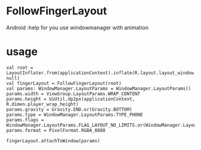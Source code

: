 # FollowFingerLayout
Android :help for you use windowmanager with animation 

# usage

    val root = LayoutInflater.from(applicationContext).inflate(R.layout.layout_window_player, null)
    val fingerLayout = FollowFingerLayout(root)
    val params: WindowManager.LayoutParams = WindowManager.LayoutParams()
    params.width = ViewGroup.LayoutParams.WRAP_CONTENT
    params.height = UiUtil.dp2px(applicationContext, R.dimen.player_wrap_height)
    params.gravity = Gravity.END.or(Gravity.BOTTOM)
    params.type = WindowManager.LayoutParams.TYPE_PHONE
    params.flags = WindowManager.LayoutParams.FLAG_LAYOUT_NO_LIMITS.or(WindowManager.LayoutParams.FLAG_NOT_FOCUSABLE)
    params.format = PixelFormat.RGBA_8888

    fingerLayout.attachToWindow(params)
